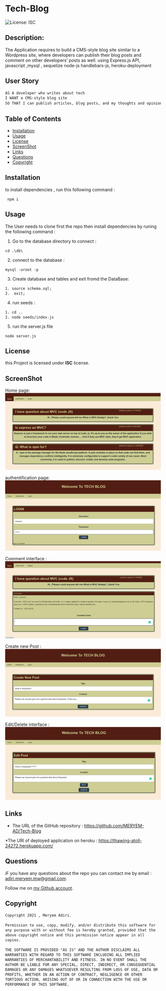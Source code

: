 # Tech-Blog
![License: ISC](https://img.shields.io/badge/license-ISC-green)
  ## Description:
The Application requires to build a CMS-style blog site similar to a Wordpress site, where developers can publish their blog posts and comment on other developers’ posts as well. using Express.js API, javascript ,mysql , sequelize node-js handlebars-js, heroku-deployment

  ## User Story

```md
AS A developer who writes about tech
I WANT a CMS-style blog site
SO THAT I can publish articles, blog posts, and my thoughts and opinions
```

  ## Table of Contents 
  - [Installation](#installation)
  - [Usage](#usage)
  - [License](#license)
  - [ScreenShot](#screenShot)
  - [Links](#links)
  - [Questions](#questions)
  - [Copyright](#copyright)
  ## Installation
  to install dependencies , run this following command :
``` 
 npm i
 ```
  ## Usage
The User needs to clone first the repo then install dependencies by runing the following command :


1. Go to the database directory to connect :

 ``` 
cd .\db\
 ```

2. connect to the database :

 ``` 
mysql -uroot -p
 ```

3. Create database and tables  and exit fromd the DataBase:

  ``` 
1. source schema.sql;
2.  exit;

 ```
4.  run seeds :

  ``` 
 1. cd ..
 2. node seeds/index.js

 ```

5. run the server.js file
  ``` 
node server.js
 ```

  ## License
  this Project is licensed under **ISC** license.
  
  ## ScreenShot 

Home page:
  ![homePage](./screenshots/homePage.png) 

authentification page:
  ![auth](./screenshots/auth.png) 

 Comment interface :
  ![comment](./screenshots/comment.png) 

Create new Post :
  ![newPost](./screenshots/newPost.png) 


Edit/Delete interface :
  ![editPost](./screenshots/editPost.png) 


  ## Links

  * The URL of the GitHub repository : https://github.com/MERYEM-AD/Tech-Blog

  *The URl of deployed application on heroku : https://thawing-atoll-24272.herokuapp.com/
  
  ## Questions
  iF you have any questions about the repo you can contact me by email : adiri.meryem.mw@gmail.com.

  Follow me on [my Github account](https://github.com/MERYEM-AD).
  ## Copyright
 
```
Copyright 2021 , Meryem Adiri.

Permission to use, copy, modify, and/or distribute this software for any purpose with or without fee is hereby granted, provided that the above copyright notice and this permission notice appear in all copies.

THE SOFTWARE IS PROVIDED "AS IS" AND THE AUTHOR DISCLAIMS ALL WARRANTIES WITH REGARD TO THIS SOFTWARE INCLUDING ALL IMPLIED WARRANTIES OF MERCHANTABILITY AND FITNESS. IN NO EVENT SHALL THE AUTHOR BE LIABLE FOR ANY SPECIAL, DIRECT, INDIRECT, OR CONSEQUENTIAL DAMAGES OR ANY DAMAGES WHATSOEVER RESULTING FROM LOSS OF USE, DATA OR PROFITS, WHETHER IN AN ACTION OF CONTRACT, NEGLIGENCE OR OTHER TORTIOUS ACTION, ARISING OUT OF OR IN CONNECTION WITH THE USE OR PERFORMANCE OF THIS SOFTWARE.

```
